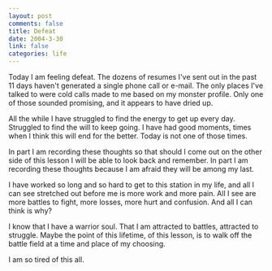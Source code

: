 ```yaml
--- 
layout: post
comments: false
title: Defeat
date: 2004-3-30
link: false
categories: life
---
```

Today I am feeling defeat. The dozens of resumes I've sent out in the past 11 days haven't generated a single phone call or e-mail. The only places I've talked to were cold calls made to me based on my monster profile. Only one of those sounded promising, and it appears to have dried up.

All the while I have struggled to find the energy to get up every day. Struggled to find the will to keep going. I have had good moments, times when I think this will end for the better. Today is not one of those times.

In part I am recording these thoughts so that should I come out on the other side of this lesson I will be able to look back and remember. In part I am recording these thoughts because I am afraid they will be among my last.

I have worked so long and so hard to get to this station in my life, and all I can see stretched out before me is more work and more pain. All I see are more battles to fight, more losses, more hurt and confusion. And all I can think is why?

I know that I have a warrior soul. That I am attracted to battles, attracted to struggle. Maybe the point of this lifetime, of this lesson, is to walk off the battle field at a time and place of my choosing.

I am so tired of this all.
